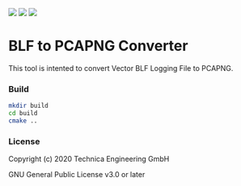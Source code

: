 [![](https://img.shields.io/badge/download-nightly-green)](https://nightly.link/Technica-Engineering/Technica.Traces.Blf.Converter/workflows/cmake/master)
[![](https://img.shields.io/github/actions/workflow/status/Technica-Engineering/Technica.Traces.Blf.Converter/cmake.yml)](https://github.com/Technica-Engineering/Technica.Traces.Blf.Converter/actions/workflows/cmake.yml)
[![](https://img.shields.io/github/license/Technica-Engineering/Technica.Traces.Blf.Converter)](https://github.com/Technica-Engineering/Technica.Traces.Blf.Converter/blob/master/LICENSE)

# BLF to PCAPNG Converter

This tool is intented to convert Vector BLF Logging File to PCAPNG.

### Build

```sh
mkdir build
cd build
cmake ..
```

### License

Copyright (c) 2020 Technica Engineering GmbH

GNU General Public License v3.0 or later
